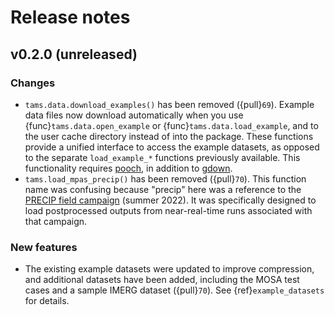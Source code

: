 # Release notes

## v0.2.0 (unreleased)

### Changes

- `tams.data.download_examples()` has been removed ({pull}`69`).
  Example data files now download automatically
  when you use {func}`tams.data.open_example` or {func}`tams.data.load_example`,
  and to the user cache directory instead of into the package.
  These functions provide a unified interface to access the example datasets,
  as opposed to the separate `load_example_*` functions previously available.
  This functionality requires [pooch](https://www.fatiando.org/pooch/), in addition to [gdown](https://github.com/wkentaro/gdown).
- `tams.load_mpas_precip()` has been removed ({pull}`70`).
  This function name was confusing because "precip" here
  was a reference to the
  [PRECIP field campaign](http://precip.org/) (summer 2022).
  It was specifically designed to load postprocessed outputs
  from near-real-time runs associated with that campaign.

### New features

- The existing example datasets were updated to improve compression,
  and additional datasets have been added,
  including the MOSA test cases and a sample IMERG dataset ({pull}`70`).
  See {ref}`example_datasets` for details.
